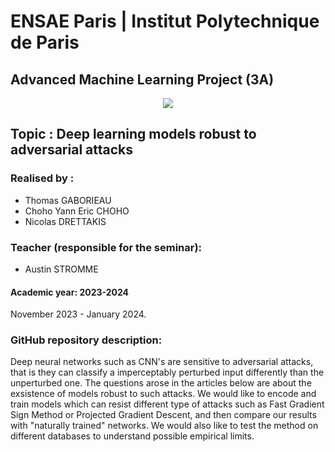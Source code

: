 # ENSAE Paris | Institut Polytechnique de Paris

## Advanced Machine Learning Project (3A)

<center><img src = "https://upload.wikimedia.org/wikipedia/commons/thumb/e/ec/LOGO-ENSAE.png/480px-LOGO-ENSAE.png"></center>

## Topic : Deep learning models robust to adversarial attacks

### Realised by : 

* Thomas GABORIEAU 
* Choho Yann Eric CHOHO
* Nicolas DRETTAKIS


### Teacher (responsible for the seminar): 

* Austin STROMME

#### Academic year: 2023-2024

November 2023 - January 2024.


### GitHub repository description:

Deep neural networks such as CNN's are sensitive to adversarial attacks, that is they can classify a imperceptably perturbed input differently than the unperturbed one. The questions arose in the articles below are about the exsistence of models robust to such attacks. We would like to encode and train models which can resist different type of attacks such as Fast Gradient Sign Method or Projected Gradient Descent, and then compare our results with "naturally trained" networks. We would also like to test the method on different databases to understand possible empirical limits. 
